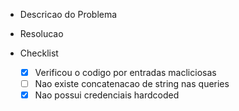 - Descricao do Problema

- Resolucao

- Checklist



  - [x] Verificou o codigo por entradas macliciosas
  - [ ] Nao existe concatenacao de string nas queries
  - [x] Nao possui credenciais hardcoded
